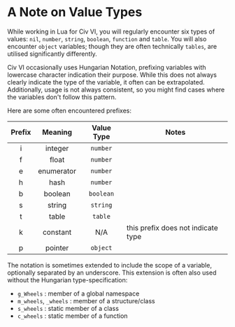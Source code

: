 # A Note on Value Types
While working in Lua for Civ VI, you will regularly encounter six types of values: `nil`, `number`, `string`, `boolean`, `function` and `table`. You will also encounter `object` variables; though they are often technically `tables`, are utilised significantly differently.

Civ VI occasionally uses Hungarian Notation, prefixing variables with lowercase character indication their purpose. While this does not always clearly indicate the type of the variable, it often can be extrapolated. Additionally, usage is not always consistent, so you might find cases where the variables don't follow this pattern.

Here are some often encountered prefixes:

 | Prefix |  Meaning   | Value Type | Notes                              |
 |:------:|:----------:|:----------:| ---------------------------------- |
 |   i    |  integer   |   `number`   |                                    |
 |   f    |   float    |   `number`   |                                    |
 |   e    | enumerator |   `number`   |                                    |
 |   h    |    hash    |   `number`   |                                    |
 |   b    |  boolean   |  `boolean`   |                                    |
 |   s    |   string   |   `string`   |                                    |
 |   t    |   table    |   `table`    |                                    |
 |   k    |  constant  |    N/A     | this prefix does not indicate type |
 |   p    |  pointer   |   `object`   |                                    |

The notation is sometimes extended to include the scope of a variable, optionally separated by an underscore. This extension is often also used without the Hungarian type-specification: 

-   `g_Wheels` : member of a global namespace
-   `m_wheels`, `_wheels` : member of a structure/class
-   `s_wheels` : static member of a class
-   `c_wheels` : static member of a function